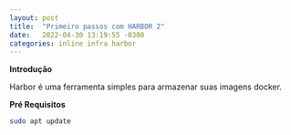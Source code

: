 ```yaml
---
layout: post
title:  "Primeiro passos com HARBOR 2"
date:   2022-04-30 13:19:55 -0300
categories: inline infra harbor
---
```


**Introdução**

Harbor é uma ferramenta simples para armazenar suas imagens docker.

**Pré Requisitos**

```bash
sudo apt update
```
